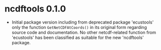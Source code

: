 # ncdftools 0.1.0

* Initial package version including from deprecated package 'ecustools' only the
  function `GetNetCDFAtCoords()` in its original form regarding source code and
  documentation. No other netcdf-related function from 'ecustools' has been
  classified as suitable for the new 'ncdftools' package.
